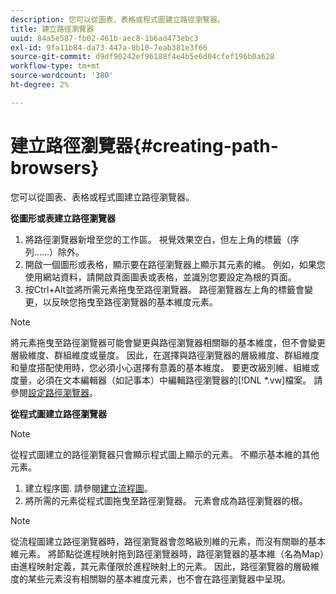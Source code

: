 ```yaml
---
description: 您可以從圖表、表格或程式圖建立路徑瀏覽器。
title: 建立路徑瀏覽器
uuid: 84a5e587-fb02-461b-aec8-1b6ad473ebc3
exl-id: 9fa11b84-da73-447a-8b10-7eab381e3f66
source-git-commit: d9df90242ef96188f4e4b5e6d04cfef196b0a628
workflow-type: tm+mt
source-wordcount: '380'
ht-degree: 2%

---
```


# 建立路徑瀏覽器{#creating-path-browsers}

您可以從圖表、表格或程式圖建立路徑瀏覽器。

**從圖形或表建立路徑瀏覽器**

1. 將路徑瀏覽器新增至您的工作區。 視覺效果空白，但左上角的標籤（序列……）除外。
1. 開啟一個圖形或表格，顯示要在路徑瀏覽器上顯示其元素的維。 例如，如果您使用網站資料，請開啟頁面圖表或表格，並識別您要設定為根的頁面。
1. 按Ctrl+Alt並將所需元素拖曳至路徑瀏覽器。 路徑瀏覽器左上角的標籤會變更，以反映您拖曳至路徑瀏覽器的基本維度元素。

>[!NOTE]
>
>將元素拖曳至路徑瀏覽器可能會變更與路徑瀏覽器相關聯的基本維度，但不會變更層級維度、群組維度或量度。 因此，在選擇與路徑瀏覽器的層級維度、群組維度和量度搭配使用時，您必須小心選擇有意義的基本維度。 要更改級別維、組維或度量，必須在文本編輯器（如記事本）中編輯路徑瀏覽器的[!DNL *.vw]檔案。 請參閱[設定路徑瀏覽器](../../../../home/c-get-started/c-intf-anlys-ftrs/t-config-path-brwsr.md#task-bbb3ddaa140a414f984b697c2b8202a3)。

**從程式圖建立路徑瀏覽器**

>[!NOTE]
>
>從程式圖建立的路徑瀏覽器只會顯示程式圖上顯示的元素。 不顯示基本維的其他元素。

1. 建立程序圖. 請參閱[建立流程圖](../../../../home/c-get-started/c-analysis-vis/c-proc-maps/c-create-proc-maps.md#concept-daf5b14dae7a442191611b1b9c1122bf)。
1. 將所需的元素從程式圖拖曳至路徑瀏覽器。 元素會成為路徑瀏覽器的根。

>[!NOTE]
>
>從流程圖建立路徑瀏覽器時，路徑瀏覽器會忽略級別維的元素，而沒有關聯的基本維元素。 將節點從進程映射拖到路徑瀏覽器時，路徑瀏覽器的基本維（名為Map）由進程映射定義，其元素僅限於進程映射上的元素。 因此，路徑瀏覽器的層級維度的某些元素沒有相關聯的基本維度元素，也不會在路徑瀏覽器中呈現。
